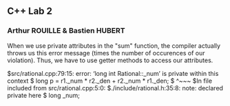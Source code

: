 ## C++ Lab 2
### Arthur ROUILLE & Bastien HUBERT

When we use private attributes in the "sum" function, the compiler actually throws us this error message (times the number of occurences of our violation). Thus, we have to use getter methods to access our attributes.  

$src/rational.cpp:79:15: error: ‘long int Rational::_num’ is private within this context
$   long p = r1._num * r2._den + r2._num * r1._den;
$               ^~~~
$In file included from src/rational.cpp:5:0:
$./include/rational.h:35:8: note: declared private here
$   long _num;

